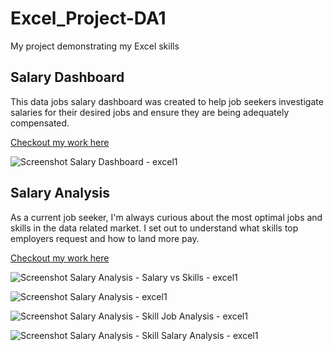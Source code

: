 # Excel_Project-DA1
 My project demonstrating my Excel skills

## Salary Dashboard
This data jobs salary dashboard was created to help job seekers investigate salaries for their desired jobs and ensure they are being adequately compensated. 

[Checkout my work here](Project_1-Dashboard)

![Screenshot Salary Dashboard - excel1](https://github.com/user-attachments/assets/c1975221-8515-4553-869f-ef5192e3a660)

## Salary Analysis
As a current job seeker, I'm always curious about the most optimal jobs and skills in the data related market. I set out to understand what skills top employers request and how to land more pay.

[Checkout my work here](Project_2-Analysis)

![Screenshot Salary Analysis - Salary vs Skills - excel1](https://github.com/user-attachments/assets/e85e9891-00bb-4865-958d-49c36a7e5b9f)

![Screenshot Salary Analysis - excel1](https://github.com/user-attachments/assets/61b1080f-bcfe-45d2-a475-7ae7833d7088)

![Screenshot Salary Analysis - Skill   Job Analysis - excel1](https://github.com/user-attachments/assets/173220e2-ce36-4a9b-aa60-55cd0590125b)

![Screenshot Salary Analysis - Skill   Salary Analysis - excel1](https://github.com/user-attachments/assets/4689d5e1-aeb0-462c-8d0c-95f58f2db727)
